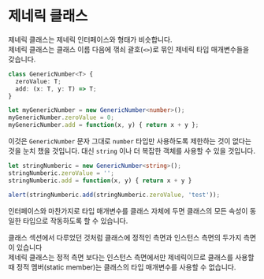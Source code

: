 # 제네릭 클래스

제네릭 클래스는 제네릭 인터페이스와 형태가 비슷합니다.<br/>
제네릭 클래스는 클래스 이름 다음에 꺾쇠 괄호(`<>`)로 묶인 제네릭 타입 매개변수들을 갖습니다.

```ts
class GenericNumber<T> {
  zeroValue: T;
  add: (x: T, y: T) => T;
}

let myGenericNumber = new GenericNumber<number>();
myGenericNumber.zeroValue = 0;
myGenericNumber.add = function(x, y) { return x + y };
```

이것은 `GenericNumber` 문자 그대로 `number` 타입만 사용하도록 제한하는 것이 없다는 것을 눈치 챘을 것입니다. 대신 `string` 이나 더 복잡한 객체를 사용할 수 있을 것입니다.

```ts
let stringNumberic = new GenericNumber<string>();
stringNumberic.zeroValue = '';
stringNumberic.add = function(x, y) { return x + y }

alert(stringNumberic.add(stringNumberic.zeroValue, 'test'));
```

인터페이스와 마찬가지로 타입 매개변수를 클래스 자체에 두면 클래스의 모든 속성이 동일한 타입으로 작동하도록 할 수 있습니다.

클래스 섹션에서 다루었던 것처럼 클래스에 정적인 측면과 인스턴스 측면의 두가지 측면이 있습니다<br/>
제네릭 클래스는 정적 측면 보다는 인스턴스 측면에서만 제네릭이므로 클래스를 사용할 때 정적 멤버(static member)는 클래스의 타입 매개변수를 사용할 수 없습니다.
